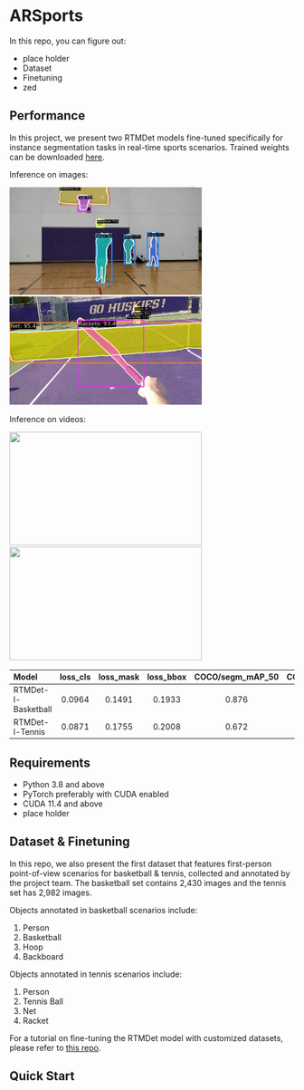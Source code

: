 # ARSports


In this repo, you can figure out:

* place holder
* Dataset
* Finetuning
* zed

## Performance

In this project, we present two RTMDet models fine-tuned specifically for instance segmentation tasks in real-time sports scenarios. Trained weights can be downloaded [here]().

Inference on images:
<p align="left">
    <img src="demo/image_basketball.png" width=340px/>
    <img src="demo/image_tennis.png" width=340px/>
</p>

Inference on videos:
<p align="left">
    <img src="demo/test_lvb_l.gif" width=340px height=200px/>
    <img src="demo/test_lvt_l.gif" width=340px height=200px/>
</p>

| Model     | loss_cls | loss_mask | loss_bbox | COCO/segm_mAP_50 | COCO/segm_mAP_75 | COCO/segm_mAP_s | COCO/segm_mAP_m | COCO/segm_mAP_l |
|:----------|:------------:|:----------:|:-------------------------:|:----------------------:|:-----------------------------------------------:|:--------------------------------------------------:|:----------:|:----------:|
| RTMDet-l-Basketball |   0.0964   |    0.1491     |             0.1933             |          0.876          |                      0.569                      |                       0.316                        |     0.733      |     0.866      |  
| RTMDet-l-Tennis   |   0.0871   |    0.1755     |             0.2008             |          0.672          |                     0.381                      |                       0.205                        |     0.783      |     0.921      |   



## Requirements
* Python 3.8 and above
* PyTorch preferably with CUDA enabled
* CUDA 11.4 and above
* place holder


## Dataset & Finetuning

In this repo, we also present the first dataset that features first-person point-of-view scenarios for basketball & tennis, collected and annotated by the project team. The basketball set contains 2,430 images and the tennis set has 2,982 images.

Objects annotated in basketball scenarios include:
1. Person
2. Basketball
3. Hoop
4. Backboard

Objects annotated in tennis scenarios include:
1. Person
2. Tennis Ball
3. Net
4. Racket

For a tutorial on fine-tuning the RTMDet model with customized datasets, please refer to [this repo](https://github.com/makeabilitylab/mmdet-fine-tuning).

## Quick Start
